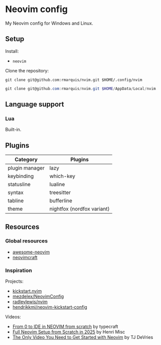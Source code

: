 # Neovim config

My Neovim config for Windows and Linux.

## Setup

Install:

* `neovim`

Clone the repository:

```shell
git clone git@github.com:rmarquis/nvim.git $HOME/.config/nvim
```

```powershell
git clone git@github.com:rmarquis/nvim.git $HOME/AppData/Local/nvim
```

## Language support

### Lua

Built-in.

## Plugins

| Category         | Plugins      |
| -----------------|--------------|
| plugin manager   | lazy |
| keybinding       | which-key |
| statusline       | lualine |
| syntax           | treesitter |
| tabline          | bufferline |
| theme            | nightfox (nordfox variant) |

## Resources

### Global resources

* [awesome-neovim](https://github.com/rockerBOO/awesome-neovim)
* [neovimcraft](https://neovimcraft.com/)

### Inspiration

Projects:

* [kickstart.nvim](https://github.com/nvim-lua/kickstart.nvim)
* [mezdelex/NeovimConfig](https://github.com/mezdelex/NeovimConfig)
* [radleylewis/nvim](https://github.com/radleylewis/nvim)
* [hendrikkmi/neovim-kickstart-config](https://github.com/hendrikmi/neovim-kickstart-config)

Videos:

* [From 0 to IDE in NEOVIM from scratch](https://www.youtube.com/watch?v=zHTeCSVAFNY&list=PLsz00TDipIffreIaUNk64KxTIkQaGguqn) by typecraft
* [Full Neovim Setup from Scratch in 2025](https://www.youtube.com/watch?v=KYDG3AHgYEs) by Henri Misc
* [The Only Video You Need to Get Started with Neovim](https://www.youtube.com/watch?v=m8C0Cq9Uv9o) by TJ DeVries

